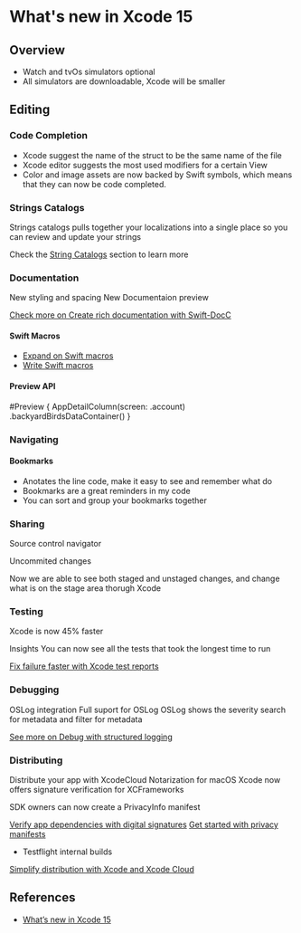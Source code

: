 # What's new in Xcode 15

## Overview

- Watch and tvOs simulators optional
- All simulators are downloadable, Xcode will be smaller

## Editing
### Code Completion
- Xcode suggest the name of the struct to be the same name of the file
- Xcode editor suggests the most used modifiers for a certain View
- Color and image assets are now backed by Swift symbols, which means that they can now be code completed.

### Strings Catalogs
Strings catalogs pulls together your localizations into a single place so you can review and update your strings

Check the [String Catalogs](https://developer.apple.com/videos/play/wwdc2023/10155) section to learn more

### Documentation
New styling and spacing
New Documentaion preview

[Check more on Create rich documentation with Swift-DocC](https://developer.apple.com/videos/play/wwdc2023/10244)


#### Swift Macros
- [Expand on Swift macros](https://developer.apple.com/videos/play/wwdc2023/10167)
- [Write Swift macros](https://developer.apple.com/videos/play/wwdc2023/10166)

#### Preview API
#Preview {
    AppDetailColumn(screen: .account)
        .backyardBirdsDataContainer()
}

### Navigating
#### Bookmarks
- Anotates the line code, make it easy to see and remember what do 
- Bookmarks are a great reminders in my code
- You can sort and group your bookmarks together

### Sharing
Source control navigator

Uncommited changes

Now we are able to see both staged and unstaged changes, and change what is on the stage area thorugh Xcode

### Testing
Xcode is now 45% faster 

Insights
You can now see all the tests that took the longest time to run

[Fix failure faster with Xcode test reports](https://developer.apple.com/videos/play/wwdc2023/10175)


### Debugging
OSLog integration 
Full suport for OSLog
OSLog shows the severity
search for metadata and filter for metadata 

[See more on Debug with structured logging](https://developer.apple.com/videos/play/wwdc2023/10165/)

### Distributing
Distribute your app with XcodeCloud
Notarization for macOS
Xcode now offers signature verification for XCFrameworks

SDK owners can now create a PrivacyInfo manifest

[Verify app dependencies with digital signatures](https://developer.apple.com/videos/play/wwdc2023/10061)
[Get started with privacy manifests](https://developer.apple.com/videos/play/wwdc2023/10060)

- Testflight internal builds

[Simplify distribution with Xcode and Xcode Cloud](https://developer.apple.com/videos/play/wwdc2023/10224)

## References
- [What’s new in Xcode 15](https://developer.apple.com/videos/play/wwdc2023/10165/)

